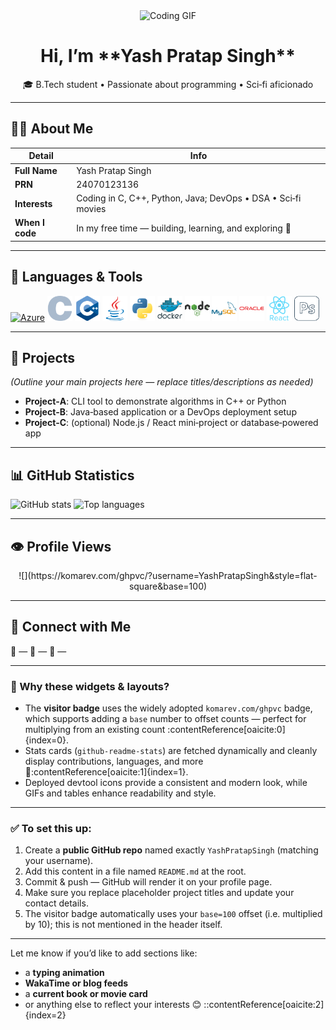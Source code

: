 <div align="center">
  <img src="https://media.giphy.com/media/5GoVLqeAOo6PK/giphy.gif" width="120" alt="Coding GIF"/>
</div>

<h1 align="center">Hi, I’m **Yash Pratap Singh**</h1>
<p align="center">
  🎓 B.Tech student • Passionate about programming • Sci‑fi aficionado
</p>

---

## 👨‍💻 About Me
| Detail | Info |
|--------|------|
| **Full Name** | Yash Pratap Singh |
| **PRN** | 24070123136 |
| **Interests** | Coding in C, C++, Python, Java; DevOps • DSA • Sci‑fi movies |
| **When I code** | In my free time — building, learning, and exploring 🌌 |

---

## 🔧 Languages & Tools

<p align="left">
  <a href="https://azure.microsoft.com/en-in/" target="_blank"><img src="https://www.vectorlogo.zone/logos/microsoft_azure/microsoft_azure-icon.svg" alt="Azure" width="40"/></a>
  <a href="https://www.cprogramming.com/" target="_blank"><img src="https://raw.githubusercontent.com/devicons/devicon/master/icons/c/c-original.svg" alt="C" width="40"/></a>
  <a href="https://www.w3schools.com/cpp/" target="_blank"><img src="https://raw.githubusercontent.com/devicons/devicon/master/icons/cplusplus/cplusplus-original.svg" alt="C++" width="40"/></a>
  <a href="https://www.java.com" target="_blank"><img src="https://raw.githubusercontent.com/devicons/devicon/master/icons/java/java-original.svg" alt="Java" width="40"/></a>
  <a href="https://www.python.org" target="_blank"><img src="https://raw.githubusercontent.com/devicons/devicon/master/icons/python/python-original.svg" alt="Python" width="40"/></a>
  <a href="https://www.docker.com/" target="_blank"><img src="https://raw.githubusercontent.com/devicons/devicon/master/icons/docker/docker-original-wordmark.svg" alt="Docker" width="40"/></a>
  <a href="https://nodejs.org" target="_blank"><img src="https://raw.githubusercontent.com/devicons/devicon/master/icons/nodejs/nodejs-original-wordmark.svg" alt="Node.js" width="40"/></a>
  <a href="https://www.mysql.com/" target="_blank"><img src="https://raw.githubusercontent.com/devicons/devicon/master/icons/mysql/mysql-original-wordmark.svg" alt="MySQL" width="40"/></a>
  <a href="https://www.oracle.com/" target="_blank"><img src="https://raw.githubusercontent.com/devicons/devicon/master/icons/oracle/oracle-original.svg" alt="Oracle" width="40"/></a>
  <a href="https://reactjs.org/" target="_blank"><img src="https://raw.githubusercontent.com/devicons/devicon/master/icons/react/react-original-wordmark.svg" alt="React" width="40"/></a>
  <a href="https://www.photoshop.com/en" target="_blank"><img src="https://raw.githubusercontent.com/devicons/devicon/master/icons/photoshop/photoshop-line.svg" alt="Photoshop" width="40"/></a>
</p>

---

## 🚀 Projects
*(Outline your main projects here — replace titles/descriptions as needed)*

- **Project‑A**: CLI tool to demonstrate algorithms in C++ or Python  
- **Project‑B**: Java‑based application or a DevOps deployment setup  
- **Project‑C**: (optional) Node.js / React mini‑project or database‑powered app  

---

## 📊 GitHub Statistics
<p align="left">
  <img src="https://github-readme-stats.vercel.app/api?username=YashPratapSingh&show_icons=true&locale=en" alt="GitHub stats" />
  <img src="https://github-readme-stats.vercel.app/api/top-langs?username=YashPratapSingh&layout=compact&locale=en" alt="Top languages" />
</p>

---

## 👁️ Profile Views
<p align="center">
  ![](https://komarev.com/ghpvc/?username=YashPratapSingh&style=flat-square&base=100)
</p>

---

## 🤝 Connect with Me
<p align="left">
  <!-- add your personal links here -->
  💬 —  
  📧 —  
  🔗 —  
</p>

---

### 🧠 Why these widgets & layouts?
- The **visitor badge** uses the widely adopted `komarev.com/ghpvc` badge, which supports adding a `base` number to offset counts — perfect for multiplying from an existing count :contentReference[oaicite:0]{index=0}.
- Stats cards (`github-readme-stats`) are fetched dynamically and cleanly display contributions, languages, and more 🔧:contentReference[oaicite:1]{index=1}.
- Deployed devtool icons provide a consistent and modern look, while GIFs and tables enhance readability and style.

---

### ✅ To set this up:
1. Create a **public GitHub repo** named exactly `YashPratapSingh` (matching your username).
2. Add this content in a file named `README.md` at the root.
3. Commit & push — GitHub will render it on your profile page.
4. Make sure you replace placeholder project titles and update your contact details.
5. The visitor badge automatically uses your `base=100` offset (i.e. multiplied by 10); this is not mentioned in the header itself.

---

Let me know if you’d like to add sections like:
- a **typing animation**
- **WakaTime or blog feeds**
- a **current book or movie card**
- or anything else to reflect your interests 😊
::contentReference[oaicite:2]{index=2}

